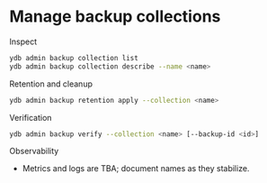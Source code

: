 # Manage backup collections

Inspect
```bash
ydb admin backup collection list
ydb admin backup collection describe --name <name>
```

Retention and cleanup
```bash
ydb admin backup retention apply --collection <name>
```

Verification
```bash
ydb admin backup verify --collection <name> [--backup-id <id>]
```

Observability
- Metrics and logs are TBA; document names as they stabilize.
